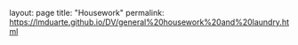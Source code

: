layout: page
title: "Housework"
permalink: https://lmduarte.github.io/DV/general%20housework%20and%20laundry.html

